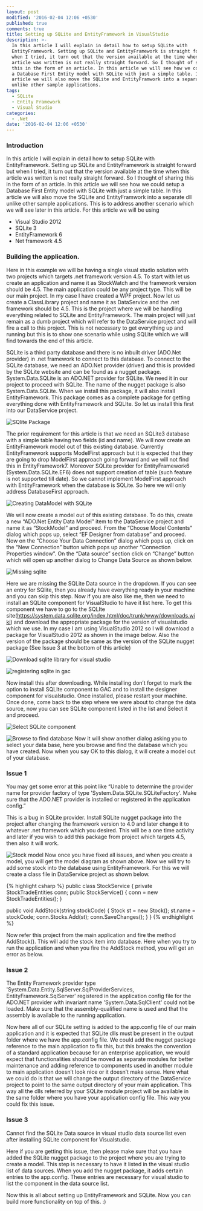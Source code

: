 ```yaml
---
layout: post
modified: '2016-02-04 12:06 +0530'
published: true
comments: true
title: Setting up SQLite and EntityFramework in VisualStudio
description: >-
  In this article I will explain in detail how to setup SQLite with
  EntityFramework. Setting up SQLite and EntityFramework is straight forward but
  when I tried, it turn out that the version available at the time when this
  article was written is not really straight forward. So I thought of sharing
  this in the form of an article. In this article we will see how we could setup
  a Database First Entity model with SQLite with just a simple table. In this
  article we will also move the SQLite and EntityFramwork into a separate dll
  unlike other sample applications.
tags:
  - SQLite
  - Entity Framework
  - Visual Studio
categories:
  - .Net
date: '2016-02-04 12:06 +0530'
---
```

### Introduction
In this article I will explain in detail how to setup SQLite with EntityFramework. Setting up SQLite and EntityFramework is straight forward but when I tried, it turn out that the version available at the time when this article was written is not really straight forward. So I thought of sharing this in the form of an article. In this article we will see how we could setup a Database First Entity model with SQLite with just a simple table. In this article we will also move the SQLite and EntityFramwork into a separate dll unlike other sample applications. This is to address another scenario which we will see later in this article. For this article we will be using

- Visual Studio 2012
- SQLite 3
- EntityFramework 6
- Net framework 4.5

### Building the application.
Here in this example we will be having a single visual studio solution with two projects which targets .net framework version 4.5. To start with let us create an application and name it as StockWatch and the framework version should be 4.5. The main application could be any project type. This will be our main project. In my case I have created a WPF project. Now let us create a ClassLibrary project and name it as DataService and the .net framework should be 4.5. This is the project where we will be handling everything related to SQLite and EntityFramework. The main project will just remain as a dumb project which will refer to the DataService project and will fire a call to this project. This is not necessary to get everything up and running but this is to show one scenario while using SQLite which we will find towards the end of this article.

SQLite is a third party database and there is no inbuilt driver (ADO.Net provider) in .net framework to connect to this database. To connect to the SQLite database, we need an ADO.Net provider (driver) and this is provided by the SQLite website and can be found as a nugget package. System.Data.SQLite is an ADO.NET provider for SQLite. We need it in our project to proceed with SQLite. The name of the nugget package is also System.Data.SQLite. When we install this package, it will also install EntityFramework. This package comes as a complete package for getting everything done with EntityFramework and SQLIte. So let us install this first into our DataService project.

![SQlite Package]({{site.baseurl}}/images/SQlite-Package.PNG)

The prior requirement for this article is that we need an SQLite3 database with a simple table having two fields (id and name). We will now create an EntityFramework model out of this existing database. Currently EntityFramework supports ModelFirst approach but it is expected that they are going to drop ModelFirst approach going forward and we will not find this in EntityFramework7. Moreover SQLite provider for EntityFramework6 (System.Data.SQLite.EF6) does not support creation of table (such feature is not supported till date). So we cannot implement ModelFirst approach with EntityFramework when the database is SQLite. So here we will only address DatabaseFirst approach.

![Creating DataModel with SQLite]({{site.baseurl}}/images/Creating-DataModel-with-SQLite.PNG)

We will now create a model out of this existing database. To do this, create a new “ADO.Net Entity Data Model” item to the DataService project and name it as “StockModel” and proceed. From the “Choose Model Contents” dialog which pops up, select “EF Designer from database” and proceed. Now on the “Choose Your Data Connection” dialog which pops up, click on the “New Connection” button which pops up another “Connection Properties window”. On the “Data source” section click on “Change” button which will open up another dialog to Change Data Source as shown below.

![Missing sqlite]({{site.baseurl}}/images/Missing-sqlite.PNG)

Here we are missing the SQLite Data source in the dropdown. If you can see an entry for SQlite, then you already have everything ready in your machine and you can skip this step. Now if you are also like me, then we need to install an SQLite component for VisualStudio to have it list here. To get this component we have to go to the SQLIte site(https://system.data.sqlite.org/index.html/doc/trunk/www/downloads.wiki) and download the appropriate package for the version of visualstudio which we use. In my case I am using VisualStudio 2012 so I will download a package for VisualStudio 2012 as shown in the image below. Also the version of the package should be same as the version of the SQLite nugget package (See Issue 3 at the bottom of this article) 

![Download sqlite library for visual studio]({{site.baseurl}}/images/Download-sqlite-library-for-visual-studio.PNG)

![registering sqlite in gac]({{site.baseurl}}/images/registering-sqlite-in-gac.PNG)

Now install this after downloading. While installing don’t forget to mark the option to install SQLIte component to GAC and to install the designer component for visualstudio. Once installed, please restart your machine. Once done, come back to the step where we were about to change the data source, now you can see SQLite component listed in the list and Select it and proceed.

![Select SQLite component]({{site.baseurl}}/images/Select-SQLite-component.PNG)

![Browse to find database]({{site.baseurl}}/images/Browse-to-find-database.PNG)
Now it will show another dialog asking you to select your data base, here you browse and find the database which you have created. Now when you say OK to this dialog, it will create a model out of your database.

### Issue 1
You may get some error at this point like “Unable to determine the provider name for provider factory of type 'System.Data.SQLite.SQLiteFactory'. Make sure that the ADO.NET provider is installed or registered in the application config.”

This is a bug in SQLite provider. Install SQLite nugget package into the project after changing the framework version to 4.0 and later change it to whatever .net framework which you desired. This will be a one time activity and later if you wish to add this package from project which targets 4.5, then also it will work.

![Stock model]({{site.baseurl}}/images/Stock-model.PNG)
Now once you have fixed all issues, and when you create a model, you will get the model diagram as shown above. Now we will try to add some stock into the database using EntityFramework. For this we will create a class file in DataService project as shown below.

{% highlight csharp %}
public class StockService
{
   private StockTradeEntities conn;
   public StockService()
  {
    conn = new StockTradeEntities();
  }

  public void AddStock(string stockCode)
  {
    Stock st = new Stock();
    st.name = stockCode;
    conn.Stocks.Add(st);
    conn.SaveChanges();
  }
}
{% endhighlight %}

Now refer this project from the main application and fire the method AddStock(). This will add the stock item into database. Here when you try to run the application and when you fire the AddStock method, you will get an error as below.

### Issue 2
The Entity Framework provider type 'System.Data.Entity.SqlServer.SqlProviderServices, EntityFramework.SqlServer' registered in the application config file for the ADO.NET provider with invariant name 'System.Data.SqlClient' could not be loaded. Make sure that the assembly-qualified name is used and that the assembly is available to the running application.

Now here all of our SQLite setting is added to the app.config file of our main application and it is expected that SQLite dlls must be present in the output folder where we have the app.config file. We could add the nugget package reference to the main application to fix this, but this breaks the convention of a standard application because for an enterprise application, we would expect that functionalities should be moved as separate modules for better maintenance and adding reference to components used in another module to main application doesn’t look nice or it doesn’t make sense. Here what we could do is that we will change the output directory of the DataService project to point to the same output directory of your main application. This way all the dlls referred by your SQLite module project will be available in the same folder where you have your application config file. This way you could fix this issue.

### Issue 3
Cannot find the SQLite Data source in visual studio data source list even after installing SQLite component for Visualstudio.

Here if you are getting this issue, then please make sure that you have added the SQLite nugget package to the project where you are trying to create a model. This step is necessary to have it listed in the visual studio list of data sources. When you add the nugget package, it adds certain entries to the app.config. These entries are necessary for visual studio to list the component in the data source list.

Now this is all about setting up EntityFramework and SQLite. Now you can build more functionality on top of this. :)
